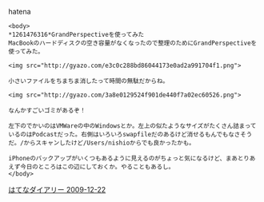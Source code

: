 
hatena

```
<body>
*1261476316*GrandPerspectiveを使ってみた
MacBookのハードディスクの空き容量がなくなったので整理のためにGrandPerspectiveを使ってみた。

<img src="http://gyazo.com/e3c0c288bd86044173e0ad2a991704f1.png">

小さいファイルをちまちま消したって時間の無駄だからね。

<img src="http://gyazo.com/3a8e0129524f901de440f7a02ec60526.png">

なんかすごいゴミがあるぞ！

左下のでかいのはVMWareの中のWindowsとか。左上の似たようなサイズがたくさん詰まっているのはPodcastだった。右側はいろいろswapfileだのあるけど消せるもんでもなさそうだ。/からスキャンしたけど/Users/nishioからでも良かったかも。

iPhoneのバックアップがいくつもあるように見えるのがちょっと気になるけど、まあとりあえず今日のところはこの辺にしておくか。やることもあるし。
</body>
```


[はてなダイアリー 2009-12-22](https://nishiohirokazu.hatenadiary.org/archive/2009/12/22)